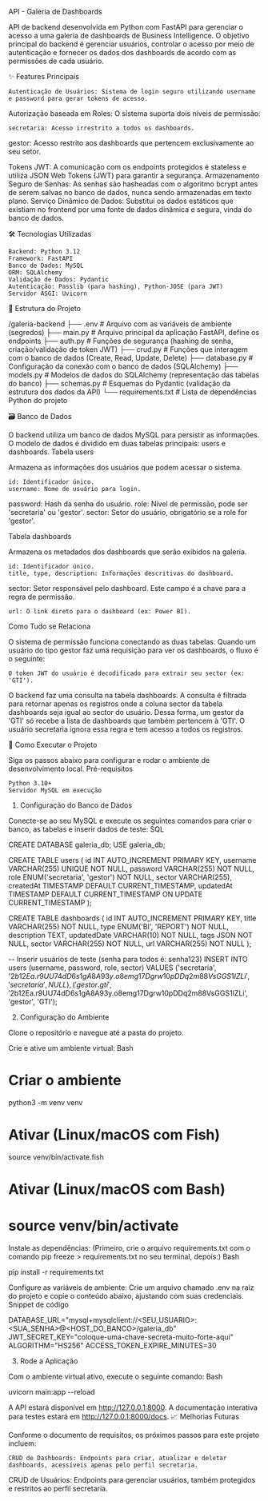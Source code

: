 API - Galeria de Dashboards

API de backend desenvolvida em Python com FastAPI para gerenciar o acesso a uma galeria de dashboards de Business Intelligence. O objetivo principal do backend é gerenciar usuários, controlar o acesso por meio de autenticação e fornecer os dados dos dashboards de acordo com as permissões de cada usuário.

✨ Features Principais

    Autenticação de Usuários: Sistema de login seguro utilizando username e password para gerar tokens de acesso.

Autorização baseada em Roles: O sistema suporta dois níveis de permissão:

    secretaria: Acesso irrestrito a todos os dashboards.

gestor: Acesso restrito aos dashboards que pertencem exclusivamente ao seu setor.

Tokens JWT: A comunicação com os endpoints protegidos é stateless e utiliza JSON Web Tokens (JWT) para garantir a segurança.
Armazenamento Seguro de Senhas: As senhas são hasheadas com o algoritmo bcrypt antes de serem salvas no banco de dados, nunca sendo armazenadas em texto plano.
Serviço Dinâmico de Dados: Substitui os dados estáticos que existiam no frontend por uma fonte de dados dinâmica e segura, vinda do banco de dados.

🛠️ Tecnologias Utilizadas

    Backend: Python 3.12
    Framework: FastAPI
    Banco de Dados: MySQL
    ORM: SQLAlchemy
    Validação de Dados: Pydantic
    Autenticação: Passlib (para hashing), Python-JOSE (para JWT)
    Servidor ASGI: Uvicorn

📂 Estrutura do Projeto

/galeria-backend
├── .env                # Arquivo com as variáveis de ambiente (segredos)
├── main.py             # Arquivo principal da aplicação FastAPI, define os endpoints
├── auth.py             # Funções de segurança (hashing de senha, criação/validação de token JWT)
├── crud.py             # Funções que interagem com o banco de dados (Create, Read, Update, Delete)
├── database.py         # Configuração da conexão com o banco de dados (SQLAlchemy)
├── models.py           # Modelos de dados do SQLAlchemy (representação das tabelas do banco)
├── schemas.py          # Esquemas do Pydantic (validação da estrutura dos dados da API)
└── requirements.txt    # Lista de dependências Python do projeto

🗃️ Banco de Dados

O backend utiliza um banco de dados MySQL para persistir as informações. O modelo de dados é dividido em duas tabelas principais: users e dashboards.
Tabela users

Armazena as informações dos usuários que podem acessar o sistema.

    id: Identificador único.
    username: Nome de usuário para login.

password: Hash da senha do usuário.
role: Nível de permissão, pode ser 'secretaria' ou 'gestor'.
sector: Setor do usuário, obrigatório se a role for 'gestor'.

Tabela dashboards

Armazena os metadados dos dashboards que serão exibidos na galeria.

    id: Identificador único.
    title, type, description: Informações descritivas do dashboard.

sector: Setor responsável pelo dashboard. Este campo é a chave para a regra de permissão.

    url: O link direto para o dashboard (ex: Power BI).

Como Tudo se Relaciona

O sistema de permissão funciona conectando as duas tabelas. Quando um usuário do tipo gestor faz uma requisição para ver os dashboards, o fluxo é o seguinte:

    O token JWT do usuário é decodificado para extrair seu sector (ex: 'GTI').

O backend faz uma consulta na tabela dashboards.
A consulta é filtrada para retornar apenas os registros onde a coluna sector da tabela dashboards seja igual ao sector do usuário.
Dessa forma, um gestor da 'GTI' só recebe a lista de dashboards que também pertencem à 'GTI'. O usuário secretaria ignora essa regra e tem acesso a todos os registros.

🚀 Como Executar o Projeto

Siga os passos abaixo para configurar e rodar o ambiente de desenvolvimento local.
Pré-requisitos

    Python 3.10+
    Servidor MySQL em execução

1. Configuração do Banco de Dados

Conecte-se ao seu MySQL e execute os seguintes comandos para criar o banco, as tabelas e inserir dados de teste:
SQL

CREATE DATABASE galeria_db;
USE galeria_db;

CREATE TABLE users (
    id INT AUTO_INCREMENT PRIMARY KEY,
    username VARCHAR(255) UNIQUE NOT NULL,
    password VARCHAR(255) NOT NULL,
    role ENUM('secretaria', 'gestor') NOT NULL,
    sector VARCHAR(255),
    createdAt TIMESTAMP DEFAULT CURRENT_TIMESTAMP,
    updatedAt TIMESTAMP DEFAULT CURRENT_TIMESTAMP ON UPDATE CURRENT_TIMESTAMP
);

CREATE TABLE dashboards (
    id INT AUTO_INCREMENT PRIMARY KEY,
    title VARCHAR(255) NOT NULL,
    type ENUM('BI', 'REPORT') NOT NULL,
    description TEXT,
    updatedDate VARCHAR(10) NOT NULL,
    tags JSON NOT NULL,
    sector VARCHAR(255) NOT NULL,
    url VARCHAR(255) NOT NULL
);

-- Inserir usuários de teste (senha para todos é: senha123)
INSERT INTO users (username, password, role, sector) VALUES 
('secretaria', '$2b$12$Ea.r9UU74dD6s1gA8A93y.o8emg17Dgrw10pDDq2m88VsGGS1IZLi', 'secretaria', NULL),
('gestor.gti', '$2b$12$Ea.r9UU74dD6s1gA8A93y.o8emg17Dgrw10pDDq2m88VsGGS1IZLi', 'gestor', 'GTI');

2. Configuração do Ambiente

Clone o repositório e navegue até a pasta do projeto.

Crie e ative um ambiente virtual:
Bash

# Criar o ambiente
python3 -m venv venv

# Ativar (Linux/macOS com Fish)
source venv/bin/activate.fish

# Ativar (Linux/macOS com Bash)
# source venv/bin/activate

Instale as dependências:
(Primeiro, crie o arquivo requirements.txt com o comando pip freeze > requirements.txt no seu terminal, depois:)
Bash

pip install -r requirements.txt

Configure as variáveis de ambiente:
Crie um arquivo chamado .env na raiz do projeto e copie o conteúdo abaixo, ajustando com suas credenciais.
Snippet de código

DATABASE_URL="mysql+mysqlclient://<SEU_USUARIO>:<SUA_SENHA>@<HOST_DO_BANCO>/galeria_db"
JWT_SECRET_KEY="coloque-uma-chave-secreta-muito-forte-aqui"
ALGORITHM="HS256"
ACCESS_TOKEN_EXPIRE_MINUTES=30

3. Rode a Aplicação

Com o ambiente virtual ativo, execute o seguinte comando:
Bash

uvicorn main:app --reload

A API estará disponível em http://127.0.0.1:8000. A documentação interativa para testes estará em http://127.0.0.1:8000/docs.
📈 Melhorias Futuras

Conforme o documento de requisitos, os próximos passos para este projeto incluem:

    CRUD de Dashboards: Endpoints para criar, atualizar e deletar dashboards, acessíveis apenas pelo perfil secretaria.

CRUD de Usuários: Endpoints para gerenciar usuários, também protegidos e restritos ao perfil secretaria.